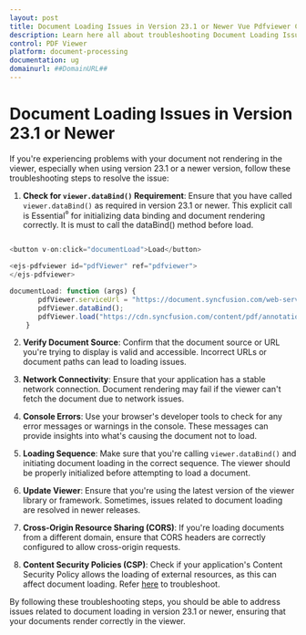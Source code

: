 ```yaml
---
layout: post
title: Document Loading Issues in Version 23.1 or Newer Vue Pdfviewer Component
description: Learn here all about troubleshooting Document Loading Issues in Version 23.1 or newer in Vue Pdfviewer of Syncfusion Essential JS 2 and more.
control: PDF Viewer
platform: document-processing
documentation: ug
domainurl: ##DomainURL##
---
```


# Document Loading Issues in Version 23.1 or Newer

If you're experiencing problems with your document not rendering in the viewer, especially when using version 23.1 or a newer version, follow these troubleshooting steps to resolve the issue:

1. **Check for `viewer.dataBind()` Requirement**: Ensure that you have called `viewer.dataBind()` as required in version 23.1 or newer. This explicit call is Essential<sup style="font-size:70%">&reg;</sup> for initializing data binding and document rendering correctly. It is must to call the dataBind() method before load.

```typescript

<button v-on:click="documentLoad">Load</button>

<ejs-pdfviewer id="pdfViewer" ref="pdfviewer">
</ejs-pdfviewer>

documentLoad: function (args) {
       pdfViewer.serviceUrl = "https://document.syncfusion.com/web-services/pdf-viewer/api/pdfviewer";
       pdfViewer.dataBind();
       pdfViewer.load("https://cdn.syncfusion.com/content/pdf/annotations.pdf");
    }
```

2. **Verify Document Source**: Confirm that the document source or URL you're trying to display is valid and accessible. Incorrect URLs or document paths can lead to loading issues.

3. **Network Connectivity**: Ensure that your application has a stable network connection. Document rendering may fail if the viewer can't fetch the document due to network issues.

4. **Console Errors**: Use your browser's developer tools to check for any error messages or warnings in the console. These messages can provide insights into what's causing the document not to load.

5. **Loading Sequence**: Make sure that you're calling `viewer.dataBind()` and initiating document loading in the correct sequence. The viewer should be properly initialized before attempting to load a document.

7. **Update Viewer**: Ensure that you're using the latest version of the viewer library or framework. Sometimes, issues related to document loading are resolved in newer releases.

8. **Cross-Origin Resource Sharing (CORS)**: If you're loading documents from a different domain, ensure that CORS headers are correctly configured to allow cross-origin requests.

9. **Content Security Policies (CSP)**: Check if your application's Content Security Policy allows the loading of external resources, as this can affect document loading. Refer [here](https://ej2.syncfusion.com/javascript/documentation/common/troubleshoot/content-security-policy) to troubleshoot.

By following these troubleshooting steps, you should be able to address issues related to document loading in version 23.1 or newer, ensuring that your documents render correctly in the viewer.